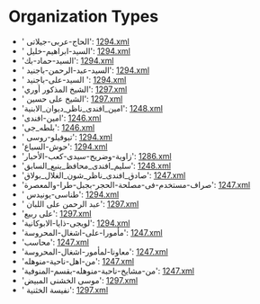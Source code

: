 # Organization Types
 * ' الحاج-عربى-جيلاتى'‎: [1294.xml](/Project-Cairo-Urban-News/CairoUrbanNews/blob/master/articles/arabic/1294.xml)
 * ' السيد-ابراهيم-خليل'‎: [1294.xml](/Project-Cairo-Urban-News/CairoUrbanNews/blob/master/articles/arabic/1294.xml)
 * 'السيد-حماد-بك'‎: [1294.xml](/Project-Cairo-Urban-News/CairoUrbanNews/blob/master/articles/arabic/1294.xml)
 * ' السيد-عبد-الرحمن-باجنيد'‎: [1294.xml](/Project-Cairo-Urban-News/CairoUrbanNews/blob/master/articles/arabic/1294.xml)
 * ' السيد-على-باجنيد '‎: [1294.xml](/Project-Cairo-Urban-News/CairoUrbanNews/blob/master/articles/arabic/1294.xml)
 * 'الشيخ المذكور أوري'‎: [1297.xml](/Project-Cairo-Urban-News/CairoUrbanNews/blob/master/articles/arabic/1297.xml)
 * ' الشيخ على حسين'‎: [1297.xml](/Project-Cairo-Urban-News/CairoUrbanNews/blob/master/articles/arabic/1297.xml)
 * 'امين_افندى_ناظر_ديوان_الابنية'‎: [1248.xml](/Project-Cairo-Urban-News/CairoUrbanNews/blob/master/articles/arabic/1248.xml)
 * 'امين-افندى'‎: [1246.xml](/Project-Cairo-Urban-News/CairoUrbanNews/blob/master/articles/arabic/1246.xml)
 * 'بلطه_جى'‎: [1246.xml](/Project-Cairo-Urban-News/CairoUrbanNews/blob/master/articles/arabic/1246.xml)
 * ' تيوفيلو-روسى'‎: [1294.xml](/Project-Cairo-Urban-News/CairoUrbanNews/blob/master/articles/arabic/1294.xml)
 * 'حوش-السباع'‎: [1294.xml](/Project-Cairo-Urban-News/CairoUrbanNews/blob/master/articles/arabic/1294.xml)
 * 'زاوية-وضريح-سيدى-كعب-الأحبار'‎: [1286.xml](/Project-Cairo-Urban-News/CairoUrbanNews/blob/master/articles/arabic/1286.xml)
 * 'سليم_افندى_محافظ_ينبع_السابق'‎: [1248.xml](/Project-Cairo-Urban-News/CairoUrbanNews/blob/master/articles/arabic/1248.xml)
 * 'صادق_افندى_ناظر_شون_الغلال_بولاق'‎: [1247.xml](/Project-Cairo-Urban-News/CairoUrbanNews/blob/master/articles/arabic/1247.xml)
 * 'صراف-مستخدم-فى-مصلحة-الحجر-بجبل-طرا-والمعصرة'‎: [1247.xml](/Project-Cairo-Urban-News/CairoUrbanNews/blob/master/articles/arabic/1247.xml)
 * ' طناسى-يونيدس'‎: [1294.xml](/Project-Cairo-Urban-News/CairoUrbanNews/blob/master/articles/arabic/1294.xml)
 * ' عبد الرحمن على اللبان'‎: [1297.xml](/Project-Cairo-Urban-News/CairoUrbanNews/blob/master/articles/arabic/1297.xml)
 * 'على ربيع'‎: [1297.xml](/Project-Cairo-Urban-News/CairoUrbanNews/blob/master/articles/arabic/1297.xml)
 * 'لويجى-ذايا-الابوكانية'‎: [1294.xml](/Project-Cairo-Urban-News/CairoUrbanNews/blob/master/articles/arabic/1294.xml)
 * 'مأمورا-على-اشغال-المحروسة'‎: [1247.xml](/Project-Cairo-Urban-News/CairoUrbanNews/blob/master/articles/arabic/1247.xml)
 * 'محاسب'‎: [1247.xml](/Project-Cairo-Urban-News/CairoUrbanNews/blob/master/articles/arabic/1247.xml)
 * 'معاونا-لمأمور-اشغال-المحروسة'‎: [1247.xml](/Project-Cairo-Urban-News/CairoUrbanNews/blob/master/articles/arabic/1247.xml)
 * 'من-اهل-ناحية-منوهله'‎: [1247.xml](/Project-Cairo-Urban-News/CairoUrbanNews/blob/master/articles/arabic/1247.xml)
 * 'من-مشايخ-ناحبة-منوهله-بقسم-المنوفية'‎: [1247.xml](/Project-Cairo-Urban-News/CairoUrbanNews/blob/master/articles/arabic/1247.xml)
 * 'موسى الخشنى المبيض'‎: [1297.xml](/Project-Cairo-Urban-News/CairoUrbanNews/blob/master/articles/arabic/1297.xml)
 * ' نفيسة الخثنية'‎: [1297.xml](/Project-Cairo-Urban-News/CairoUrbanNews/blob/master/articles/arabic/1297.xml)
